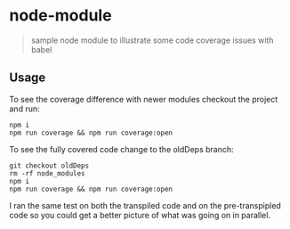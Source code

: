 # node-module

> sample node module to illustrate some code coverage issues with babel

## Usage

To see the coverage difference with newer modules checkout the project and run:
```
npm i
npm run coverage && npm run coverage:open
```

To see the fully covered code change to the oldDeps branch:
```
git checkout oldDeps
rm -rf node_modules
npm i
npm run coverage && npm run coverage:open
```

I ran the same test on both the transpiled code and on the pre-transpipled code
so you could get a better picture of what was going on in parallel.
